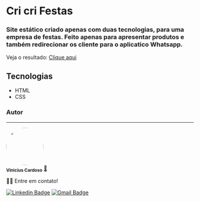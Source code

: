 # Cri cri Festas

### Site estático criado apenas com duas tecnologias, para uma empresa de festas. Feito apenas para apresentar produtos e também redirecionar os cliente para o aplicatico Whatsapp.

Veja o resultado: <a href="https://vinicxxl.github.io">Clique aqui</a>

## Tecnologias

- HTML
- CSS




### Autor
---

<a href="https://blog.rocketseat.com.br/author/thiago/">
 <img style="border-radius: 50%;" src="https://avatars.githubusercontent.com/u/75495504?s=400&u=cdd1c325eddc3e3ff2552e9da4e2fd13562ab59e&v=4" width="100px;" alt=""/>
 <br />
 <sub><b>Vinicius Cardoso</b></sub></a> <a href="https://blog.rocketseat.com.br/author/thiago//" title="Rocketseat">🚀</a>


👋🏽 Entre em contato!

 [![Linkedin Badge](https://img.shields.io/badge/-Vinicius-blue?style=flat-square&logo=Linkedin&logoColor=white&link=https://www.linkedin.com/in/vinicius-cardoso-83410b195/)](https://www.linkedin.com/in/tgmarinho/) 
[![Gmail Badge](https://img.shields.io/badge/-vinic8670@gmail.com-c14438?style=flat-square&logo=Gmail&logoColor=white&link=mailto:vinic8670@gmail.com)](mailto:tgmarinho@gmail.com)
